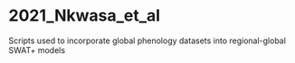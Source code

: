 # 2021_Nkwasa_et_al
Scripts used to incorporate global phenology datasets into regional-global SWAT+ models
